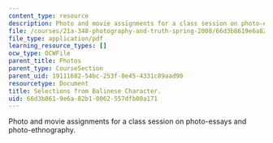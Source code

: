 ```yaml
---
content_type: resource
description: Photo and movie assignments for a class session on photo-essays and photo-ethnography.
file: /courses/21a-348-photography-and-truth-spring-2008/66d3b8619e6a82b10062557dfb00a171_MIT21A_348S08_balinese.pdf
file_type: application/pdf
learning_resource_types: []
ocw_type: OCWFile
parent_title: Photos
parent_type: CourseSection
parent_uid: 19111682-54bc-253f-8e45-4331c89aad90
resourcetype: Document
title: Selections from Balinese Character.
uid: 66d3b861-9e6a-82b1-0062-557dfb00a171
---
```

Photo and movie assignments for a class session on photo-essays and photo-ethnography.

